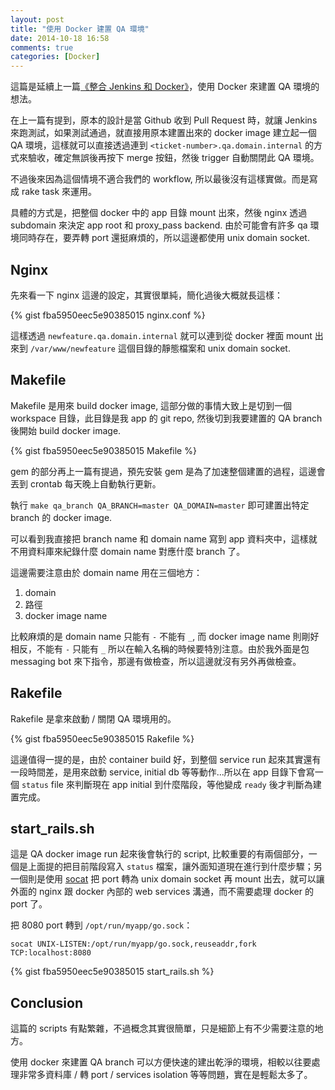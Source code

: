 ```yaml
---
layout: post
title: "使用 Docker 建置 QA 環境"
date: 2014-10-18 16:58
comments: true
categories: [Docker]
---
```


這篇是延續上一篇[《整合 Jenkins 和 Docker》](/2014/06/working-with-docker-and-jenkins/)，使用 Docker 來建置 QA 環境的想法。

在上一篇有提到，原本的設計是當 Github 收到 Pull Request 時，就讓 Jenkins 來跑測試，如果測試通過，就直接用原本建置出來的 docker image 建立起一個 QA 環境，這樣就可以直接透過連到 `<ticket-number>.qa.domain.internal` 的方式來驗收，確定無誤後再按下 merge 按鈕，然後 trigger 自動關閉此 QA 環境。

不過後來因為這個情境不適合我們的 workflow, 所以最後沒有這樣實做。而是寫成 rake task 來運用。
<!-- more -->
具體的方式是，把整個 docker 中的 app 目錄 mount 出來，然後 nginx 透過 subdomain  來決定 app root 和 proxy_pass backend. 由於可能會有許多 qa 環境同時存在，要弄轉 port 還挺麻煩的，所以這邊都使用 unix domain socket.


## Nginx

先來看一下 nginx 這邊的設定，其實很單純，簡化過後大概就長這樣：

{% gist fba5950eec5e90385015 nginx.conf %}

這樣透過 `newfeature.qa.domain.internal` 就可以連到從 docker 裡面 mount 出來到 `/var/www/newfeature` 這個目錄的靜態檔案和 unix domain socket.

## Makefile

Makefile 是用來 build docker image, 這部分做的事情大致上是切到一個 workspace 目錄，此目錄是我 app 的 git repo, 然後切到我要建置的 QA branch 後開始 build docker image.

{% gist fba5950eec5e90385015 Makefile %}

gem 的部分再上一篇有提過，預先安裝 gem 是為了加速整個建置的過程，這邊會丟到 crontab 每天晚上自動執行更新。

執行 `make qa_branch QA_BRANCH=master QA_DOMAIN=master` 即可建置出特定 branch 的 docker image.

可以看到我直接把 branch name 和 domain name 寫到 app 資料夾中，這樣就不用資料庫來紀錄什麼 domain name 對應什麼 branch 了。

這邊需要注意由於 domain name 用在三個地方：

1. domain
2. 路徑
3. docker image name

比較麻煩的是 domain name 只能有 `-` 不能有 `_`, 而 docker image name 則剛好相反，不能有 `-` 只能有 `_` 所以在輸入名稱的時候要特別注意。由於我外面是包 messaging bot 來下指令，那邊有做檢查，所以這邊就沒有另外再做檢查。

## Rakefile

Rakefile 是拿來啟動 / 關閉 QA 環境用的。

{% gist fba5950eec5e90385015 Rakefile %}

這邊值得一提的是，由於 container build 好，到整個 service run 起來其實還有一段時間差，是用來啟動 service, initial db 等等動作...所以在 app 目錄下會寫一個 `status` file 來判斷現在 app initial 到什麼階段，等他變成 `ready` 後才判斷為建置完成。

## start_rails.sh

這是 QA docker image run 起來後會執行的 script, 比較重要的有兩個部分，一個是上面提的把目前階段寫入 `status` 檔案，讓外面知道現在進行到什麼步驟；另一個則是使用 [socat](http://www.dest-unreach.org/socat/) 把 port 轉為 unix domain socket 再 mount 出去，就可以讓外面的 nginx 跟 docker 內部的 web services 溝通，而不需要處理 docker 的 port 了。

把 8080 port 轉到 `/opt/run/myapp/go.sock`：

`socat UNIX-LISTEN:/opt/run/myapp/go.sock,reuseaddr,fork TCP:localhost:8080` 


{% gist fba5950eec5e90385015 start_rails.sh %}

## Conclusion

這篇的 scripts 有點繁雜，不過概念其實很簡單，只是細節上有不少需要注意的地方。

使用 docker 來建置 QA branch 可以方便快速的建出乾淨的環境，相較以往要處理非常多資料庫 / 轉 port / services isolation 等等問題，實在是輕鬆太多了。